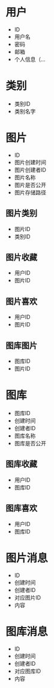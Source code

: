 # 用户

- ID
- 用户名
- 密码
- 邮箱
- 个人信息（...
# 类别

- 类别ID
- 类别名字

# 图片

- ID
- 图片创建时间
- 图片创建者ID
- 图片名称
- 图片是否公开
- 图片存储路径

## 图片类别

- 图片ID
- 类别ID

## 图片收藏

- 用户ID
- 图片ID

## 图片喜欢

- 用户ID
- 图片ID

## 图库图片

- 图库ID
- 图片ID

# 图库

- 图库ID
- 创建时间
- 创建者ID
- 图库名称
- 图库是否公开

## 图库收藏

- 用户ID
- 图库ID

## 图库喜欢

- 用户ID
- 图库ID

# 图片消息

- ID
- 创建时间
- 创建者ID
- 对应图片ID
- 内容

# 图库消息

- ID
- 创建时间
- 创建者ID
- 对应图库ID
- 内容
